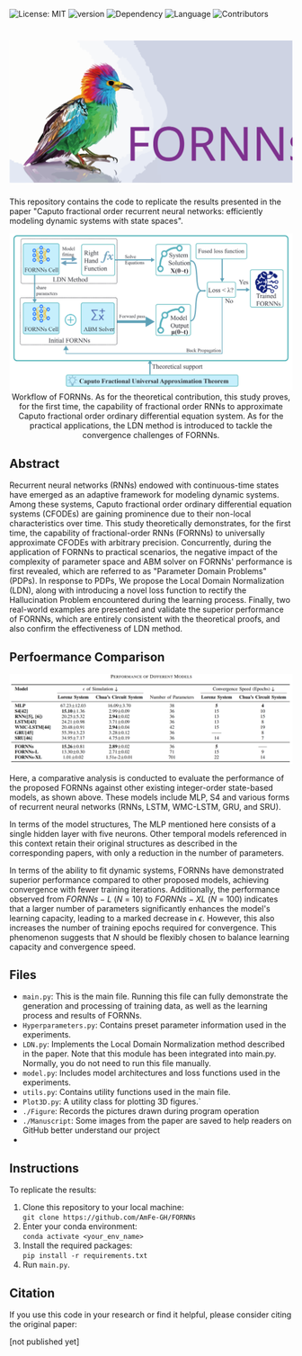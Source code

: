 
![License: MIT](https://img.shields.io/badge/License-MIT-yellow.svg) 
![version](https://img.shields.io/badge/version-v2.1.0-blue) 
![Dependency](https://img.shields.io/badge/dependency-PyTorch-orange)
![Language](https://img.shields.io/badge/language-Python-blue)
![Contributors](https://img.shields.io/badge/contributors-3-p)
# <img src="./Manuscript/Figure/bird.svg" /> 
This repository contains the code to replicate the results presented in the paper "Caputo fractional order recurrent neural networks: efficiently modeling dynamic systems with state spaces". 

<p align="center">
<img src="./Manuscript/Figure/workflow.PNG"/> 
Workflow of FORNNs. 
    As for the theoretical contribution,
    this study proves, for the first time, the capability of
    fractional order RNNs to approximate Caputo fractional order ordinary differential
    equation system.
    As for the practical applications,
    the LDN method is introduced to tackle the
    convergence challenges of FORNNs.
</p>


## Abstract
  Recurrent neural networks (RNNs) endowed with continuous-time 
  states have emerged as an adaptive framework for modeling dynamic
  systems. Among these systems, Caputo fractional order 
  ordinary differential equation  systems (CFODEs) are gaining prominence
  due to their non-local characteristics over time. 
  This study theoretically demonstrates, for the first time,
  the capability of fractional-order RNNs (FORNNs) to universally approximate
  CFODEs  with arbitrary precision.
  Concurrently, during the application of FORNNs to practical scenarios,
  the negative impact of the complexity of parameter space and
  ABM solver on FORNNs' performance is first revealed,
  which are referred to as "Parameter Domain Problems"(PDPs).
  In response to PDPs,
  We propose
  the Local Domain Normalization (LDN),
  along with introducing a novel loss function to rectify the
  Hallucination Problem encountered during the learning process.
  Finally, two real-world examples are presented and validate
  the superior performance of FORNNs,
  which are entirely consistent with the theoretical proofs,
  and also confirm the effectiveness of  LDN method.


## Perfoermance Comparison
<p align="center">
<img src="./Manuscript/Figure/Table_compare.PNG"/> 
</p>
Here, a comparative analysis is
conducted to evaluate the performance of
the proposed FORNNs against other existing integer-order
state-based models, as shown above. 
These models include MLP, S4 
and  various forms of recurrent neural networks (RNNs,
LSTM, WMC-LSTM,
GRU, and SRU).

In terms of the model structures,
The MLP mentioned here consists of a single hidden
layer with five neurons. Other temporal models
referenced in this context retain their original
structures as described in the corresponding papers,
with only a reduction in the number of parameters.

In terms of the ability to fit dynamic systems,
FORNNs have demonstrated superior performance compared
to other proposed models, achieving convergence with
fewer training iterations. Additionally, the performance
observed from $FORNNs-L$ ($N$ = 10) to $FORNNs-XL$ ($N$ = 100)
indicates that a larger number of parameters significantly
enhances the model's learning capacity, leading to a marked
decrease in $\epsilon$. However, this also
increases the number of training epochs  required for
convergence. This phenomenon suggests that $N$ should be flexibly
chosen to balance learning capacity and convergence speed.

## Files
- `main.py`: This is the main file. Running this file can fully demonstrate the generation and processing of training data, as well as the learning process and results of FORNNs.
- `Hyperparameters.py`: Contains preset parameter information used in the experiments.
- `LDN.py`: Implements the Local Domain Normalization method described in the paper. Note that this module has been integrated into main.py. Normally, you do not need to run this file manually.
- `model.py`: Includes model architectures and loss functions used in the experiments.
- `utils.py`: Contains utility functions used in the main file.
- `Plot3D.py`: A utility class for plotting 3D figures.`
- `./Figure`: Records the pictures drawn during program operation
- `./Manuscript`: Some images from the paper are saved to help readers on GitHub better understand our project
- 

## Instructions

To replicate the results:

1. Clone this repository to your local machine:  
   `git clone https://github.com/AmFe-GH/FORNNs`
2. Enter your conda environment:   
   `conda activate <your_env_name>`
3. Install the required packages:  
   `pip install -r requirements.txt`
4. Run `main.py`.  


## Citation

If you use this code in your research or find it helpful, please consider citing the original paper:

[not published yet]



<!-- ## <img src="https://joonsungpark.s3.amazonaws.com:443/static/assets/characters/profile/Wolfgang_Schulz.png" alt="Generative Wolfgang">   Acknowledgements

This work was supported by National Natural Science Foundation of China
(Grant 12101430) and Department of Science and Technology of Sichuan
Province (Grant 2021ZYD0018). (Corresponding author: Cong Wu.)(https://yjs.cd120.com/contents/559/1710.html) -->
